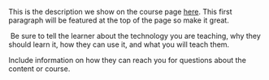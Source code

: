 This is the description we show on the course page [here](https://lab.github.com/equicapo/conversor-de-moneda). This first paragraph will be featured at the top of the page so make it great.
​

​
Be sure to tell the learner about the technology you are teaching, why they should learn it, how they can use it, and what you will teach them.
​


Include information on how they can reach you for questions about the content or course. 